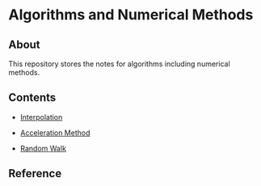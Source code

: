 # Algorithms and Numerical Methods

## About

This repository stores the notes for algorithms including numerical methods.

## Contents

* [Interpolation](Interpolation.ipynb)

* [Acceleration Method](Acceleration%20Method.ipynb)

* [Random Walk](Random%20Walk.ipynb)

## Reference
